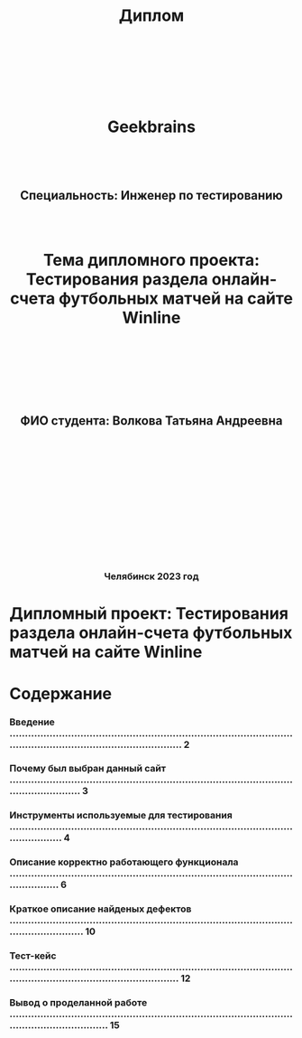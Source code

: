 <h1 align="center"> Диплом

&ensp;

&ensp;

<h1 align="center"> Geekbrains

&ensp;

<h2 align="center"> Специальность: Инженер по тестированию

&ensp;

<h1 align="center"> Тема дипломного проекта: Тестирования раздела онлайн-счета футбольных матчей на сайте Winline

&ensp;

&ensp;

<h2 align="center"> ФИО студента: Волкова Татьяна Андреевна

&ensp;

&ensp;

&ensp;

&ensp;

&ensp;

<h3 align="center"> Челябинск 2023 год

# Дипломный проект: Тестирования раздела онлайн-счета футбольных матчей на сайте Winline

# Содержание

### Введение .................................................................................................................................................... 2
### Почему был выбран данный сайт ................................................................................................................... 3
### Инструменты используемые для тестирования ............................................................................................................. 4
### Описание корректно работающего функционала ............................................................................................................ 6
### Краткое описание найденых дефектов .................................................................................................................... 10
### Тест-кейс ................................................................................................................................................... 12
### Вывод о проделанной работе ............................................................................................................................ 15
